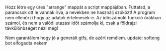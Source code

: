Hozz létre egy üres "arrange" mappát a script mappájában.
Futtatsd, a parancsok ott le vannak írva, a nevekben ne használj szóközt!
A program nem ellenőrzi hogy az adatok értelmesek-e.
Az időszámoló funkció órákban számol, és nem a valódi utazási időt számolja ki, csak a földrajzi távkülönbséget nézi meg!

Nem garantálom hogy jó a generált gtfs, de azért remélem.
update: softeng bot elfogadta nekem
